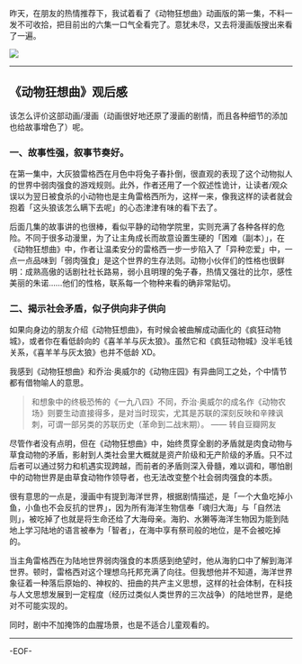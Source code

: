 昨天，在朋友的热情推荐下，我试着看了《动物狂想曲》动画版的第一集，不料一发不可收拾，把目前出的六集一口气全看完了。意犹未尽，又去将漫画版搜出来看了一遍。

![][1]

<!--more-->

---

## 《动物狂想曲》观后感

该怎么评价这部动画/漫画（动画很好地还原了漫画的剧情，而且各种细节的添加也给故事增色了）呢。

### 一、故事性强，叙事节奏好。

在第一集中，大灰狼雷格西在月色中将兔子春扑倒，很直观的表现了这个动物拟人的世界中弱肉强食的游戏规则。此外，作者还用了一个叙述性诡计，让读者/观众误以为翌日被食杀的小动物也是主角雷格西所为，这样一来，像我这样的读者就会抱着「这头狼该怎么瞒下去呢」的心态津津有味的看下去了。

后面几集的故事讲的也很棒，看似平静的动物学院里，实则充满了各种各样的危险。不同于很多动漫里，为了让主角成长而故意设置生硬的「困难（副本）」，在《动物狂想曲》中，作者让温柔安分的雷格西一步一步陷入了「异种恋爱」中，一点一点品味到「弱肉强食」是这个世界的生存法则。动物小伙伴们的性格也很鲜明：成熟高傲的话剧社社长路易，弱小且明理的兔子春，热情又强壮的比尔，感性美丽的朱诺……他们的性格，联系每一个物种来看的确非常贴切。

### 二、揭示社会矛盾，似子供向非子供向

如果向身边的朋友介绍《动物狂想曲》，有时候会被曲解成动画化的《疯狂动物城》，或者你在看低龄向的《喜羊羊与灰太狼》。虽然它和《疯狂动物城》没半毛钱关系，《喜羊羊与灰太狼》也并不低龄 XD。

我感到《动物狂想曲》和乔治·奥威尔的《动物庄园》有异曲同工之处，个中情节都有借物喻人的意思。

> 和想象中的终极恐怖的《一九八四》不同，乔治·奥威尔的成名作《动物农场》则要生动直接得多，是对当时现实，尤其是苏联的深刻反映和辛辣讽刺，可谓一部另类的苏联历史（革命到二战末期）。 —— 转自豆瓣网友

尽管作者没有点明，但在《动物狂想曲》中，始终贯穿全剧的矛盾就是肉食动物与草食动物的矛盾，影射到人类社会里大概就是资产阶级和无产阶级的矛盾。只不过后者可以通过努力和机遇实现跨越，而前者的矛盾则深入骨髓，难以调和，哪怕剧中的动物世界是由草食动物作领导者，也无法改变整个社会弱肉强食的本质。

很有意思的一点是，漫画中有提到海洋世界，根据剧情描述，是「一个大鱼吃掉小鱼，小鱼也不会反抗的世界」，因为所有海洋生物信奉「魂归大海」与「自然法则」，被吃掉了也就是将生命还给了大海母亲。海豹、水獭等海洋生物因为能到陆地上学习陆地的语言被奉为「智者」，在海中享有祭司般的地位，是不会被吃掉的。

当主角雷格西在为陆地世界弱肉强食的本质感到绝望时，他从海豹口中了解到海洋世界。顿时，雷格西对这个理想乌托邦充满了向往。但我想他并不知道，海洋世界象征着一种落后原始的、神权的、扭曲的共产主义思想，这样的社会体制，在科技与人文思想发展到一定程度（经历过类似人类世界的三次战争）的陆地世界，是绝对不可能实现的。

同时，剧中不加掩饰的血腥场景，也是不适合儿童观看的。

---

-EOF-

[1]: https://n.sinaimg.cn/sinacn10111/723/w1000h523/20191123/163c-iittafr3552299.jpg

